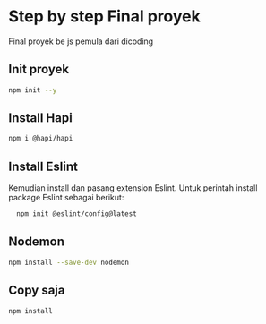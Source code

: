 # Step by step Final proyek
Final proyek be js pemula dari dicoding

## Init proyek
```bash
npm init --y
```
## Install Hapi
```bash
npm i @hapi/hapi
```

## Install Eslint
Kemudian install dan pasang extension Eslint. Untuk perintah install package Eslint sebagai berikut:
```bash
  npm init @eslint/config@latest
```

## Nodemon 
```bash
npm install --save-dev nodemon 
```

## Copy saja
```bash
npm install
```